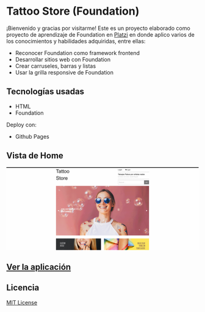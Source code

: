 # Tattoo Store (Foundation)

¡Bienvenido y gracias por visitarme! Este es un proyecto elaborado como proyecto de aprendizaje de Foundation en [Platzi](https://platzi.com/cursos/foundation/) en donde aplico varios de los conocimientos y habilidades adquiridas, entre ellas:

- Reconocer Foundation como framework frontend
- Desarrollar sitios web con Foundation
- Crear carruseles, barras y listas
- Usar la grilla responsive de Foundation

## Tecnologías usadas

- HTML
- Foundation

Deploy con:

- Github Pages

## Vista de Home

![Home Preview](./.readme-static/home.png)

## [Ver la aplicación](https://diegoalesco95.github.io/Platzi-foundation-prod/)

## Licencia

[MIT License](LICENSE)
